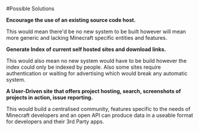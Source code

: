 #Possible Solutions

**Encourage the use of an existing source code host.**

This would mean there'd be no new system to be built however will mean more generic and lacking Minecraft specific entities and features.

**Generate Index of current self hosted sites and download links.**

This would also mean no new system would have to be build however the index could only be indexed by people. Also some sites require authentication or waiting for advertising which would break any automatic system.

**A User-Driven site that offers project hosting, search, screenshots of projects in action, issue reporting.**

This would build a centralised community, features specific to the needs of Minecraft developers and an open API can produce data in a useable format for developers and their 3rd Party apps.